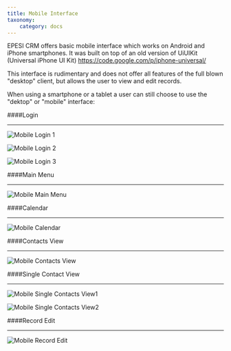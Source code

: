 ```yaml
---
title: Mobile Interface
taxonomy:
    category: docs
---
```


EPESI CRM offers basic mobile interface which works on Android and iPhone smartphones. It was built on top of an old version of UiUIKit (Universal iPhone UI Kit) https://code.google.com/p/iphone-universal/

This interface is rudimentary and does not offer all features of the full blown "desktop" client, but allows the user to view and edit records.

When using a smartphone or a tablet a user can still choose to use the "dektop" or "mobile" interface:

####Login
___

![Mobile Login 1](/images/login1.png)

![Mobile Login 2](/images/login2.png)

![Mobile Login 3](/images/login3.png)

####Main Menu
___

![Mobile Main Menu](/images/mainMenu.png)

####Calendar
___

![Mobile Calendar](/images/calendarMobile.png)

####Contacts View
___

![Mobile Contacts View](/images/contactsView.png)

####Single Contact View
___

![Mobile Single Contacts View1](/images/contactView1.png)

![Mobile Single Contacts View2](/images/contactView2.png)

####Record Edit
___

![Mobile Record Edit](/images/recordEdit1.png)
